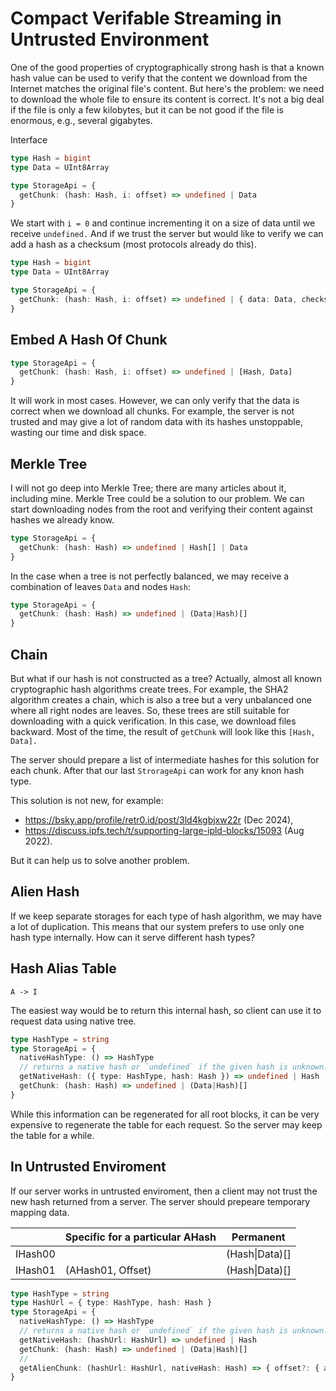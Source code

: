 # Compact Verifable Streaming in Untrusted Environment

One of the good properties of cryptographically strong hash is that a known hash value can be used to verify that the content we download from the Internet matches the original file's content. But here's the problem: we need to download the whole file to ensure its content is correct. It's not a big deal if the file is only a few kilobytes, but it can be not good if the file is enormous, e.g., several gigabytes. 

Interface

```ts
type Hash = bigint
type Data = UInt8Array

type StorageApi = {
  getChunk: (hash: Hash, i: offset) => undefined | Data
}
```

We start with `i = 0` and continue incrementing it on a size of data until we receive `undefined.` And if we trust the server but would like to verify we can add a hash as a checksum (most protocols already do this).

```ts
type Hash = bigint
type Data = UInt8Array

type StorageApi = {
  getChunk: (hash: Hash, i: offset) => undefined | { data: Data, checksum: Hash }
}
```

## Embed A Hash Of Chunk

```ts
type StorageApi = {
  getChunk: (hash: Hash, i: offset) => undefined | [Hash, Data]
}
```

It will work in most cases. However, we can only verify that the data is correct when we download all chunks. For example, the server is not trusted and may give a lot of random data with its hashes unstoppable, wasting our time and disk space.

## Merkle Tree

I will not go deep into Merkle Tree; there are many articles about it, including mine. Merkle Tree could be a solution to our problem. We can start downloading nodes from the root and verifying their content against hashes we already know.

```ts
type StorageApi = {
  getChunk: (hash: Hash) => undefined | Hash[] | Data
}
```

In the case when a tree is not perfectly balanced, we may receive a combination of leaves `Data` and nodes `Hash`:

```ts
type StorageApi = {
  getChunk: (hash: Hash) => undefined | (Data|Hash)[]
}
```

## Chain

But what if our hash is not constructed as a tree? Actually, almost all known cryptographic hash algorithms create trees. For example, the SHA2 algorithm creates a chain, which is also a tree but a very unbalanced one where all right nodes are leaves. So, these trees are still suitable for downloading with a quick verification. In this case, we download files backward. Most of the time, the result of `getChunk` will look like this `[Hash, Data].` 

The server should prepare a list of intermediate hashes for this solution for each chunk. After that our last `StrorageApi` can work for any knon hash type.

This solution is not new, for example: 

- https://bsky.app/profile/retr0.id/post/3ld4kgbjxw22r (Dec 2024),
- https://discuss.ipfs.tech/t/supporting-large-ipld-blocks/15093 (Aug 2022).

But it can help us to solve another problem.

## Alien Hash

If we keep separate storages for each type of hash algorithm, we may have a lot of duplication. This means that our system prefers to use only one hash type internally. How can it serve different hash types?

## Hash Alias Table

```
A -> I
```

The easiest way would be to return this internal hash, so client can use it to request data using native tree.

```ts
type HashType = string
type StorageApi = {
  nativeHashType: () => HashType
  // returns a native hash or `undefined` if the given hash is unknown.
  getNativeHash: ({ type: HashType, hash: Hash }) => undefined | Hash  
  getChunk: (hash: Hash) => undefined | (Data|Hash)[]
}
```

While this information can be regenerated for all root blocks, it can be very expensive to regenerate the table for each request. So the server may keep the table for a while.

## In Untrusted Enviroment

If our server works in untrusted enviroment, then a client may not trust the new hash returned from a server. The server should prepeare temporary mapping data.

|         | Specific for a particular AHash | Permanent      |
|---------|---------------------------------|----------------|
| IHash00 |                                 | (Hash\|Data)[] |
| IHash01 | (AHash01, Offset)               | (Hash\|Data)[] |

```ts
type HashType = string
type HashUrl = { type: HashType, hash: Hash }
type StorageApi = {
  nativeHashType: () => HashType
  // returns a native hash or `undefined` if the given hash is unknown.
  getNativeHash: (hashUrl: HashUrl) => undefined | Hash  
  getChunk: (hash: Hash) => undefined | (Data|Hash)[]
  //
  getAlienChunk: (hashUrl: HashUrl, nativeHash: Hash) => { offset?: { alienHash: Hash, offset: bigint }, data: (Hash|Data)[] }
}
```
